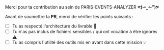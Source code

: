 Merci pour ta contribution au sein de PARIS-EVENTS-ANALYZER **ᕙ(⇀‸↼‶)ᕗ**

Avant de soumettre ta **PR**, merci de vérifier les points suivants :

<!-- tu pourras cocher les différentes cases comme ceci : [x] -->

- [ ] Tu as respecté l'architecture du livrable 🎯
- [ ] Tu n'as pas inclus de fichiers sensibles / qui ont vocation à être ignorés ⚠️
- [ ] Tu as compris l'utilité des outils mis en avant dans cette mission 💡
